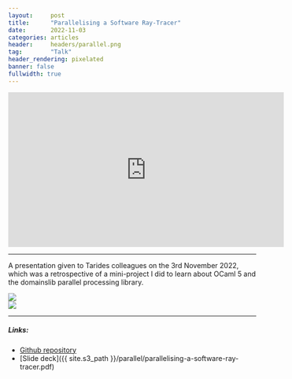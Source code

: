 ```yaml
---
layout:     post
title:      "Parallelising a Software Ray-Tracer"
date:       2022-11-03
categories: articles
header:     headers/parallel.png
tag:        "Talk"
header_rendering: pixelated
banner: false
fullwidth: true
---
```


<div class="videoWrapper">
  <iframe width="560" height="315" src="https://www.youtube.com/embed/o8jrQt4aUyg" title="YouTube video player" frameborder="0" allow="accelerometer; autoplay; clipboard-write; encrypted-media; gyroscope; picture-in-picture" allowfullscreen></iframe>
</div>

---

A presentation given to Tarides colleagues on the 3rd November 2022, which was a retrospective of a mini-project I did to learn about OCaml 5 and the domainslib parallel processing library.

<div class="row">
<div class="col-lg-6">
<img src="{{ site.s3_path }}/parallel/interlocked.gif" class="img-fluid w-100">
</div>

<div class="col-lg-6">
<img src="{{ site.s3_path }}/parallel/olympic.gif" class="img-fluid w-100">
</div>
</div>

---

##### Links:

- [Github repository](https://github.com/benmandrew/Otorus)
- [Slide deck]({{ site.s3_path }}/parallel/parallelising-a-software-ray-tracer.pdf)
